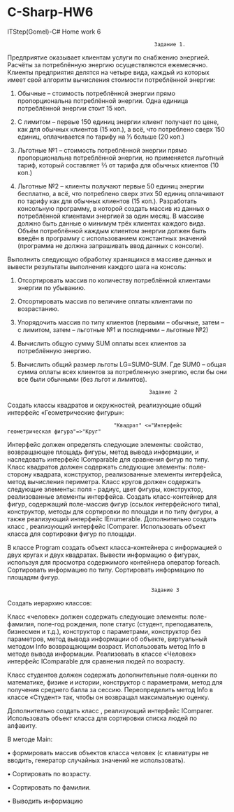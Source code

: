 # C-Sharp-HW6
ITStep(Gomel)-C# Home work 6

                                                   Задание 1.

Предприятие оказывает клиентам услуги по снабжению энергией. Расчёты за потреблённую энергию осуществляются ежемесячно. Клиенты предприятия делятся на четыре вида, каждый из которых имеет свой алгоритм вычисления стоимости потреблённой энергии:

1.	Обычные – стоимость потреблённой энергии прямо пропорциональна потреблённой энергии. Одна единица потреблённой энергии стоит 15 коп.

2.	С лимитом  – первые 150 единиц энергии клиент получает по цене, как для обычных клиентов (15 коп.), а всё, что потреблено сверх 150 единиц, оплачивается по тарифу на ⅓ больше (20 коп.)

3.	Льготные №1 – стоимость потреблённой энергии прямо пропорциональна потреблённой энергии, но применяется льготный тариф, который составляет ⅔ от тарифа для обычных клиентов (10 коп.)

4.	Льготные №2 – клиенты получают первые 50 единиц энергии бесплатно, а всё, что потреблено сверх этих 50 единиц оплачивают по тарифу как для обычных клиентов (15 коп.).
 Разработать консольную программу, в которой создать массив из данных о потреблённой клиентами энергией за один месяц. В массиве должно быть данные о минимум трёх клиентах каждого вида. Объём потреблённой каждым клиентом энергии должен быть введён в программу с использованием константных значений (программа не должна запрашивать ввод данных с консоли).
 
 Выполнить следующую обработку хранящихся в массиве данных и вывести результаты выполнения каждого шага на консоль:
1.	Отсортировать массив по количеству потреблённой клиентами энергии по убыванию.
2.	Отсортировать массив по величине оплаты клиентами по возрастанию.
3.	Упорядочить массив по типу клиентов (первыми – обычные, затем – с лимитом, затем – льготные №1 и последними – льготные №2)
4.	Вычислить общую сумму SUM оплаты всех клиентов за потреблённую энергию.
5.	Вычислить общий размер льготы LG=SUM0–SUM. Где SUM0 – общая сумма оплаты всех клиентов за потребленную энергию, если бы они все были обычными (без льгот и лимитов).

                                                  Задание 2

Создать классы квадратов и окружностей, реализующие общий интерфейс «Геометрические фигуры»:
                                      
                                      "Квадрат" <="Интерфейс геометрическая фигура"=>"Круг"

Интерфейс должен определять следующие элементы: свойство, возвращающее  площадь фигуры, метод вывода информации, и наследовать интерфейс IComparable для сравнения фигур по типу.
Класс квадратов должен содержать следующие элементы:  поле-сторону квадрата, конструктор, реализованные элементы интерфейса, метод вычисления периметра. Класс кругов должен содержать следующие элементы: поля - радиус, цвет фигуры,   конструктор, реализованные элементы интерфейса. 
Создать класс-контейнер для фигур, содержащий поле-массив фигур (ссылок интерфейсного типа), конструктор, методы для сортировки по площади и по типу фигуры, а также реализующий интерфейс IEnumerable.
Дополнительно создать класс , реализующий интерфейс IComparer. Использовать объект класса для сортировки фигур по площади.

В классе Program создать объект класса-контейнера с информацией о двух кругах и двух квадратах. Вывести информацию о фигурах, используя для просмотра содержимого контейнера оператор foreach. Сортировать информацию по типу. Сортировать информацию по площадям фигур.
 
                                                  Задание 3

Создать иерархию классов:
  
Класс «человек» должен содержать следующие элементы: поле-фамилия, поле-год рождения, поле статус (студент, преподаватель, бизнесмен и т.д.), конструктор с параметрами, конструктор без параметров, метод вывода информации об объекте, виртуальный методом Info возвращающим  возраст. Использовать метод Info в методе вывода информации. Реализовать в классе «Человек» интерфейс IComparable для сравнения людей по возрасту. 

Класс студентов должен содержать дополнительные поля-оценки по математике, физике и истории, конструктор с параметрами, метод  для получения среднего балла за сессию. Переопределить метод Info в классе «Студент» так, чтобы он возвращал   максимальную оценку.

Дополнительно создать класс , реализующий интерфейс IComparer. Использовать объект класса для сортировки списка людей по алфавиту.

В методе Main:

•	формировать массив объектов класса человек (с клавиатуры не вводить, генератор случайных значений не использовать). 

•	Сортировать по возрасту.

•	Сортировать  по фамилии.

•	Выводить информацию
